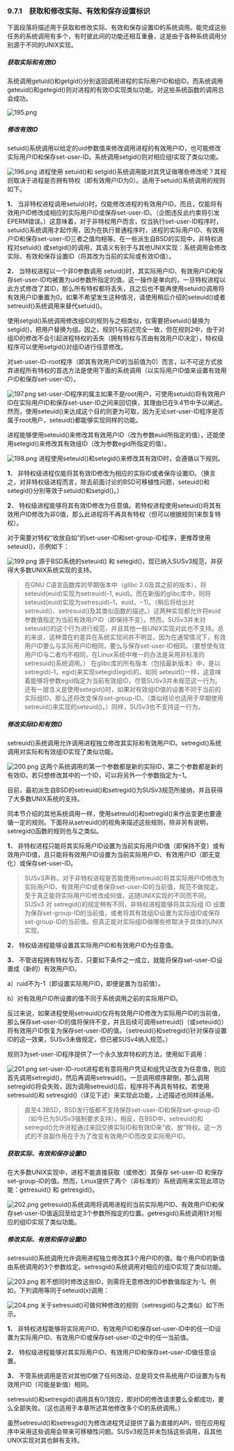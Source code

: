 ### 9.7.1　获取和修改实际、有效和保存设置标识

下面段落将描述用于获取和修改实际、有效和保存设置ID的系统调用。能完成这些任务的系统调用有多个，有时彼此间的功能还相互重叠，这是由于各种系统调用分别源于不同的UNIX实现。

##### 获取实际和有效ID

系统调用getuid()和getgid()分别返回调用进程的实际用户ID和组ID。而系统调用geteuid()和getegid()则对进程的有效ID实现类似功能。对这些系统函数的调用总会成功。



![195.png](../images/195.png)
##### 修改有效ID

setuid()系统调用以给定的uid参数值来修改调用进程的有效用户ID，也可能修改实际用户ID和保存set-user-ID。系统调用setgid()则对相应组I实现了类似功能。



![196.png](../images/196.png)
进程使用 setuid()和 setgid()系统调用能对其凭证做哪些修改呢？其规则取决于进程是否拥有特权（即有效用户ID为0）。适用于setuid()系统调用的规则如下。

**1．** 当非特权进程调用setuid()时，仅能修改进程的有效用户ID。而且，仅能将有效用户ID修改成相应的实际用户ID或保存set-user-ID。（企图违反此约束将引发EPERM错误。）这意味着，对于非特权用户而言，仅当执行set-user-ID程序时，setuid()系统调用才起作用，因为在执行普通程序时，进程的实际用户ID、有效用户ID和保存set-user-ID三者之值均相等。在一些派生自BSD的实现中，非特权进程对setuid() 或setgid()的调用，其语义有别于与其他UNIX实现：系统调用会修改实际、有效和保存设置ID（将其改为当前的实际或有效ID值）。

**2．** 当特权进程以一个非0参数调用 setuid()时，其实际用户ID、有效用户ID和保存set-user-ID均被置为uid参数所指定的值。这一操作是单向的，一旦特权进程以此方式修改了其ID，那么所有特权都将丢失，且之后也不能再使用setuid()调用将有效用户ID重置为0。如果不希望发生这种情况，请使用稍后介绍的seteuid()或者setreuid()系统调用来替代setuid()。

使用setgid()系统调用修改组ID的规则与之相类似，仅需要把setuid()替换为setgid()，把用户替换为组。因之，规则1与前述完全一致，但在规则2中，由于对组ID的修改不会引起进程特权的丢失（拥有特权与否由有效用户ID决定），特权级程序可以使用setgid()对组ID进行任意修改。

对set-user-ID-root程序（即其有效用户ID的当前值为0）而言，以不可逆方式放弃进程所有特权的首选方法是使用下面的系统调用（以实际用户ID值来设置有效用户ID和保存set-user-ID）。



![197.png](../images/197.png)
set-user-ID程序的属主如果不是root用户，可使用setuid()将有效用户ID在实际用户ID和保存set-user-ID之间来回切换，其理由已在9.4节中予以阐述。然而，使用seteuid()来达成这个目的则更为可取，因为无论set-user-ID程序是否属于root用户，seteuid()都能够实现同样的功能。

进程能够使用seteuid()来修改其有效用户ID（改为参数euid所指定的值），还能使用setegid()来修改其有效组ID（改为参数egid所指定的值）。



![198.png](../images/198.png)
进程使用seteuid()和setegid()来修改其有效ID时，会遵循以下规则。

**1．** 非特权级进程仅能将其有效ID修改为相应的实际ID或者保存设置ID。（换言之，对非特权级进程而言，除去前面讨论的BSD可移植性问题，seteuid()和setegid()分别等效于setuid()和setgid()。）

**2．** 特权级进程能够将其有效ID修改为任意值。若特权进程使用seteuid()将其有效用户ID修改为非0值，那么此进程将不再具有特权（但可以根据规则1来恢复特权）。

对于需要对特权“收放自如”的set-user-ID和set-group-ID程序，更推荐使用seteuid()，示例如下：



![199.png](../images/199.png)
源于BSD系统的seteuid() 和 setegid()，现已纳入SUSv3规范，并获得大多数UNIX系统实现的支持。

> 在GNU C语言函数库的早期版本中（glibc 2.0及其之前的版本），将seteuid(euid)实现为setreuid(–1, euid)。而在新版的glibc库中，则将seteuid(euid)实现为setresuid(–1，euid，−1)。（稍后将给出对setreuid()、setresuid()及其类似函数的描述。）这两种实现都允许将euid参数值指定为当前有效用户ID（即保持不变）。然而，SUSv3并未对seteuid()的这个行为进行规范，并且其他一些UNIX实现对此也不支持。总的来说，这种潜在的差异在系统实现间并不明显，因为在通常情况下，有效用户ID要么与实际用户ID相同，要么与保存set-user-ID相同。（要想使有效用户ID与二者均不相同，在Linux系统中唯一的办法是采用非标准的setresuid()系统调用。）
> 在glibc库的所有版本（包括最新版本）中，是以setregid(–1，egid)来实现setegid(egid)的。如同 seteuid()一样，这意味着能够将参数egid指定为当前有效组ID，尽管SUSv3并未规范这一行为。还有一层含义是使用setegid()时，如果对有效组ID值的设置不同于当前的实际组ID，那么还将改变保存set-group-ID。（类似结论也适用于早期使用setreuid()来实现的seteuid()。）同样，SUSv3也不支持这一行为。

##### 修改实际ID和有效ID

setreuid()系统调用允许调用进程独立修改其实际和有效用户ID。setregid()系统调用对实际和有效组ID实现了类似功能。



![200.png](../images/200.png)
这两个系统调用的第一个参数都是新的实际ID，第二个参数都是新的有效ID。若只想修改其中的一个ID，可以将另外一个参数指定为−1。

目前，最初派生自BSD的setreuid()和setregid()为SUSv3规范所接纳，并且获得了大多数UNIX系统的支持。

同本节介绍的其他系统调用一样，使用setreuid()和setregid()来作出变更也要遵循一定的规则。下面将从setreuid()的视角来描述这些规则，除非另有说明，setregid()函数的规则也与之类似。

**1．** 非特权进程只能将其实际用户ID设置为当前实际用户ID值（即保持不变）或有效用户ID值，且只能将有效用户ID设置为当前实际用户ID、有效用户ID（即无变化）或保存set-user-ID。

> SUSv3声称，对于非特权进程是否能使用setreuid()将其实际用户ID修改为实际用户ID、有效用户ID或者保存set-user-ID的当前值，规范不做规定。至于真正能将实际用户ID修改成何值，这随UNIX实现的不同而不同。
> SUSv3 对 setregid()的规定稍有不同，非特权进程能够将其实际组 ID 设置为保存set-group-ID的当前值，或者将其有效组ID设置为实际组ID或保存set-group-ID的当前值。但真正能对实际组ID做哪些修取决于具体的UNIX实现。

**2．** 特权级进程能够设置其实际用户ID和有效用户ID为任意值。

**3．** 不管进程拥有特权与否，只要如下条件之一成立，就能将保存set-user-ID设置成（新的）有效用户ID。

a）ruid不为-1（即设置实际用户ID，即便是置为当前值）。

b）对有效用户ID所设置的值不同于系统调用之前的实际用户ID。

反过来说，如果进程使用setreuid()仅将有效用户ID修改为实际用户ID的当前值，那么保存set-user-ID的值将保持不变，并且后续可调用setreuid()（或seteuid()）将有效用户ID恢复为保存set-user-ID的值。（setreuid()和setregid()针对保存设置ID的这一效果，SUSv3未做规定，但已被SUSv4纳入规范。）

规则3为set-user-ID程序提供了一个永久放弃特权的方法，使用如下调用：



![201.png](../images/201.png)
set-user-ID-root进程若有意将用户凭证和组凭证改变为任意值，则应首先调用setregid()，然后再调用setreuid()。一旦调用顺序颠倒，那么调用setregid()将会失败，因为调用setreuid()后，程序将不再具有特权。若使用 setresuid()和 setresgid()（详见下述）来实现此功能，上述描述也同样适用。

> 直至4.3BSD，BSD发行版都不支持保存set-user-ID和保存set-group-ID（如今已为SUSv3强制要求支持）。相反，在BSD中，setreuid()和setregid()允许进程通过来回交换实际ID和有效ID来“收、放”特权。这一方式的不良副作用在于为了改变有效用户ID而改变实际用户ID。

##### 获取实际、有效和保存设置ID

在大多数UNIX实现中，进程不能直接获取（或修改）其保存 set-user-ID 和保存set-group-ID的值。然而，Linux提供了两个（非标准的）系统调用来实现此项功能：getresuid() 和 getresgid()。



![202.png](../images/202.png)
getresuid()系统调用将调用进程的当前实际用户ID、有效用户ID和保存set-user-ID值返回至给定3个参数所指定的位置。getresgid()系统调用针对相应的组ID实现了类似功能。

##### 修改实际、有效和保存设置ID

setresuid()系统调用允许调用进程独立修改其3个用户ID的值。每个用户ID的新值由系统调用的3个参数给定。setresgid()系统调用对相应的组ID实现了类似功能。



![203.png](../images/203.png)
若不想同时修改这些ID，则需将无意修改的ID参数值指定为-1。例如，下列调用等同于seteuid(x)调用：



![204.png](../images/204.png)
关于setresuid()可做何种修改的规则（setresgid()与之类似）如下所示。

**1．** 非特权进程能够将实际用户ID、有效用户ID和保存set-user-ID中的任一ID设置为实际用户ID、有效用户ID或保存set-user-ID之中的任一当前值。

**2．** 特权级进程能够对其实际用户ID、有效用户ID和保存set-user-ID做任意设置。

**3．** 不管系统调用是否对其他ID做了任何改动，总是将文件系统用户ID设置为与有效用户ID（可能是新值）相同。

setresuid()和setresgid()调用具有0/1效应，即对ID的修改请求要么全都成功，要么全部失败。（这也适用于本章所述其他修改多个ID的系统调用。）

虽然setresuid()和setresgid()为修改进程凭证提供了最为直接的API，但在应用程序中采用这些调用会带来可移植性问题。SUSv3规范并未包括这些调用，且其他UNIX实现对其也鲜有支持。

